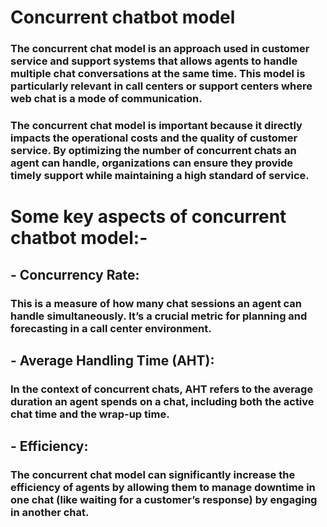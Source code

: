 # Concurrent chatbot model
### The concurrent chat model is an approach used in customer service and support systems that allows agents to handle multiple chat conversations at the same time. This model is particularly relevant in call centers or support centers where web chat is a mode of communication.
### The concurrent chat model is important because it directly impacts the operational costs and the quality of customer service. By optimizing the number of concurrent chats an agent can handle, organizations can ensure they provide timely support while maintaining a high standard of service.

# Some key aspects of concurrent chatbot model:-

## - Concurrency Rate:
### This is a measure of how many chat sessions an agent can handle simultaneously. It’s a crucial metric for planning and forecasting in a call center environment.
## - Average Handling Time (AHT):
### In the context of concurrent chats, AHT refers to the average duration an agent spends on a chat, including both the active chat time and the wrap-up time.
## - Efficiency:
### The concurrent chat model can significantly increase the efficiency of agents by allowing them to manage downtime in one chat (like waiting for a customer’s response) by engaging in another chat.
